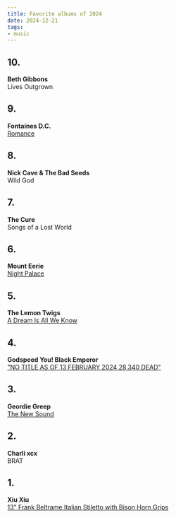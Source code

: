 ```yaml
---
title: Favorite albums of 2024
date: 2024-12-21
tags:
- music
---
```


<!--more-->

## 10.

**Beth Gibbons**<br>
Lives Outgrown

## 9.

**Fontaines D.C.**<br>
[Romance](https://fontainesdc.bandcamp.com/album/romance)

## 8.

**Nick Cave & The Bad Seeds**<br>
Wild God

## 7.

**The Cure**<br>
Songs of a Lost World

## 6.

**Mount Eerie**<br>
[Night Palace](https://pwelverumandsun.bandcamp.com/album/night-palace)

## 5.

**The Lemon Twigs**<br>
[A Dream Is All We Know](https://thelemontwigs.bandcamp.com/album/a-dream-is-all-we-know)

## 4.

**Godspeed You! Black Emperor**<br>
["NO TITLE AS OF 13 FEBRUARY 2024 28,340 DEAD"](https://godspeedyoublackemperor.bandcamp.com/album/no-title-as-of-13-february-2024-28340-dead)

## 3.

**Geordie Greep**<br>
[The New Sound](https://geordiegreep.bandcamp.com/album/the-new-sound)

## 2.

**Charli xcx**<br>
BRAT

## 1.

**Xiu Xiu**<br>
[13" Frank Beltrame Italian Stiletto with Bison Horn Grips](https://xiuxiu.bandcamp.com/album/13-frank-beltrame-italian-stiletto-with-bison-horn-grips)
